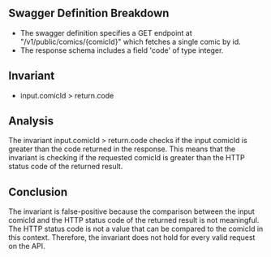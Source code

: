 ## Swagger Definition Breakdown
- The swagger definition specifies a GET endpoint at "/v1/public/comics/{comicId}" which fetches a single comic by id.
- The response schema includes a field 'code' of type integer.

## Invariant
- input.comicId > return.code

## Analysis
The invariant input.comicId > return.code checks if the input comicId is greater than the code returned in the response. This means that the invariant is checking if the requested comicId is greater than the HTTP status code of the returned result.

## Conclusion
The invariant is false-positive because the comparison between the input comicId and the HTTP status code of the returned result is not meaningful. The HTTP status code is not a value that can be compared to the comicId in this context. Therefore, the invariant does not hold for every valid request on the API.
